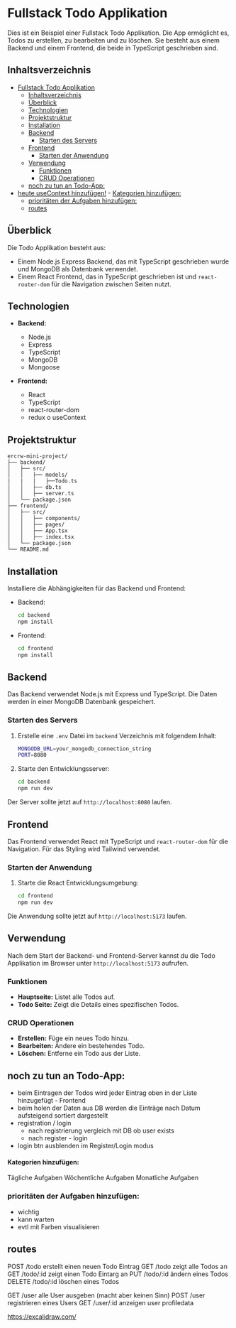 # Fullstack Todo Applikation

Dies ist ein Beispiel einer Fullstack Todo Applikation. 
Die App ermöglicht es, Todos zu erstellen, zu bearbeiten und zu löschen. 
Sie besteht aus einem Backend und einem Frontend, die beide in TypeScript geschrieben sind.


## Inhaltsverzeichnis

- [Fullstack Todo Applikation](#fullstack-todo-applikation)
  - [Inhaltsverzeichnis](#inhaltsverzeichnis)
  - [Überblick](#überblick)
  - [Technologien](#technologien)
  - [Projektstruktur](#projektstruktur)
  - [Installation](#installation)
  - [Backend](#backend)
    - [Starten des Servers](#starten-des-servers)
  - [Frontend](#frontend)
    - [Starten der Anwendung](#starten-der-anwendung)
  - [Verwendung](#verwendung)
    - [Funktionen](#funktionen)
    - [CRUD Operationen](#crud-operationen)
  - [noch zu tun an Todo-App:](#noch-zu-tun-an-todo-app)
- [heute useContext hinzufügen!](#heute-usecontext-hinzufügen)
      - [Kategorien hinzufügen:](#kategorien-hinzufügen)
    - [prioritäten der Aufgaben hinzufügen:](#prioritäten-der-aufgaben-hinzufügen)
  - [routes](#routes)


## Überblick

Die Todo Applikation besteht aus:
- Einem Node.js Express Backend, das mit TypeScript geschrieben wurde und MongoDB als Datenbank verwendet.
- Einem React Frontend, das in TypeScript geschrieben ist und `react-router-dom` für die Navigation zwischen Seiten nutzt.

## Technologien

- **Backend:**
  - Node.js
  - Express
  - TypeScript
  - MongoDB
  - Mongoose

- **Frontend:**
  - React
  - TypeScript
  - react-router-dom
  - redux o useContext

## Projektstruktur

```
ercrw-mini-project/
├── backend/
│   ├── src/
│   │   ├── models/
|   |   |   ├──Todo.ts
│   │   ├── db.ts
│   │   ├── server.ts
│   └── package.json
├── frontend/
│   ├── src/
│   │   ├── components/
│   │   ├── pages/
│   │   ├── App.tsx
│   │   ├── index.tsx
│   └── package.json
└── README.md
```

## Installation

Installiere die Abhängigkeiten für das Backend und Frontend:

- Backend:

     ```bash
     cd backend
     npm install
     ```

- Frontend:

     ```bash
     cd frontend
     npm install
     ```

## Backend

Das Backend verwendet Node.js mit Express und TypeScript. Die Daten werden in einer MongoDB Datenbank gespeichert.

### Starten des Servers

1. Erstelle eine `.env` Datei im `backend` Verzeichnis mit folgendem Inhalt:
   
   ```bash
   MONGODB_URL=your_mongodb_connection_string
   PORT=8080
   ```

2. Starte den Entwicklungsserver:
   
   ```bash
   cd backend
   npm run dev
   ```

Der Server sollte jetzt auf `http://localhost:8080` laufen.

## Frontend

Das Frontend verwendet React mit TypeScript und `react-router-dom` für die Navigation. Für das Styling wird Tailwind verwendet.

### Starten der Anwendung

1. Starte die React Entwicklungsumgebung:
   
   ```bash
   cd frontend
   npm run dev
   ```

Die Anwendung sollte jetzt auf `http://localhost:5173` laufen.

## Verwendung

Nach dem Start der Backend- und Frontend-Server kannst du die Todo Applikation im Browser unter `http://localhost:5173` aufrufen.

### Funktionen

- **Hauptseite:** Listet alle Todos auf.
- **Todo Seite:** Zeigt die Details eines spezifischen Todos.

### CRUD Operationen

- **Erstellen:** Füge ein neues Todo hinzu.
- **Bearbeiten:** Ändere ein bestehendes Todo.
- **Löschen:** Entferne ein Todo aus der Liste.



## noch zu tun an Todo-App:
- beim Eintragen der Todos wird jeder Eintrag oben in der Liste hinzugefügt - Frontend
- beim holen der Daten aus DB werden die Einträge nach Datum aufsteigend sortiert dargestellt
- registration / login
  - nach registrierung vergleich mit DB ob user exists
  - nach register - login
- login btn ausblenden im Register/Login modus


#### Kategorien hinzufügen:
Tägliche Aufgaben
Wöchentliche Aufgaben
Monatliche Aufgaben

### prioritäten der Aufgaben hinzufügen:
- wichtig
- kann warten
- evtl mit Farben visualisieren

## routes

POST    /todo       erstellt einen neuen Todo Eintrag
GET     /todo       zeigt alle Todos an
GET     /todo/:id   zeigt einen Todo Eintarg an
PUT     /todo/:id   ändern eines Todos
DELETE  /todo/:id   löschen eines Todos

GET     /user       alle User ausgeben (macht aber keinen Sinn)
POST    /user       registrieren eines Users
GET     /user/:id   anzeigen user profiledata

https://excalidraw.com/
